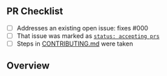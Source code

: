 <!-- 👋 Hi, thanks for sending a PR to defi-numbers! 💖.
Please fill out all fields below and make sure each item is true and [x] checked.
Otherwise we may not be able to review your PR. -->

## PR Checklist

- [ ] Addresses an existing open issue: fixes #000
- [ ] That issue was marked as [`status: accepting prs`](https://github.com/Dappness/defi-numbers/issues?q=is%3Aopen+is%3Aissue+label%3A%22status%3A+accepting+prs%22)
- [ ] Steps in [CONTRIBUTING.md](https://github.com/Dappness/defi-numbers/blob/main/.github/CONTRIBUTING.md) were taken

## Overview

<!-- Description of what is changed and how the code change does that. -->
